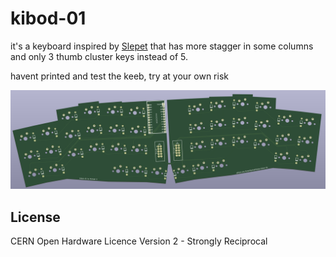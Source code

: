 # kibod-01

 it's a keyboard inspired by [Slepet](https://github.com/ibnuda/Slepet) that has more stagger in some columns and only 3 thumb cluster keys instead of 5.

havent printed and test the keeb, try at your own risk


 ![kibod](img/kibod.png)

 ## License
 CERN Open Hardware Licence Version 2 - Strongly Reciprocal
